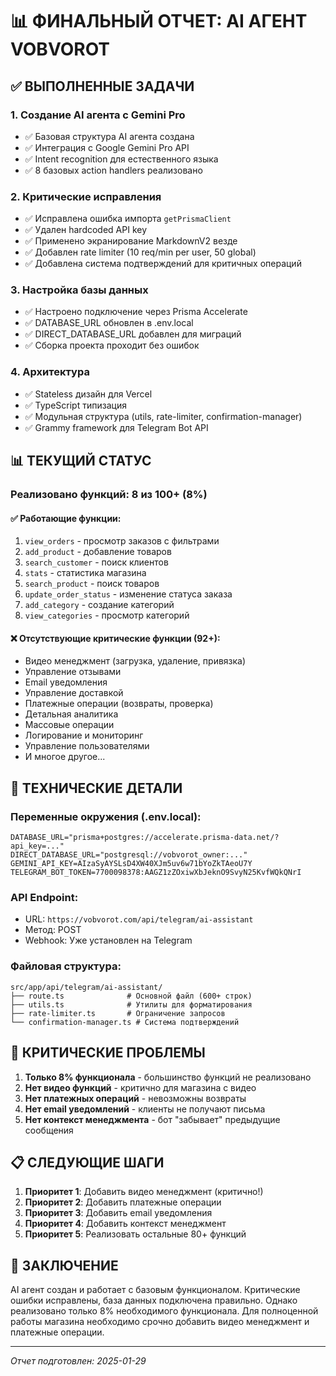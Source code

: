 # 📊 ФИНАЛЬНЫЙ ОТЧЕТ: AI АГЕНТ VOBVOROT

## ✅ ВЫПОЛНЕННЫЕ ЗАДАЧИ

### 1. **Создание AI агента с Gemini Pro**
- ✅ Базовая структура AI агента создана
- ✅ Интеграция с Google Gemini Pro API
- ✅ Intent recognition для естественного языка
- ✅ 8 базовых action handlers реализовано

### 2. **Критические исправления**
- ✅ Исправлена ошибка импорта `getPrismaClient`
- ✅ Удален hardcoded API key
- ✅ Применено экранирование MarkdownV2 везде
- ✅ Добавлен rate limiter (10 req/min per user, 50 global)
- ✅ Добавлена система подтверждений для критичных операций

### 3. **Настройка базы данных**
- ✅ Настроено подключение через Prisma Accelerate
- ✅ DATABASE_URL обновлен в .env.local
- ✅ DIRECT_DATABASE_URL добавлен для миграций
- ✅ Сборка проекта проходит без ошибок

### 4. **Архитектура**
- ✅ Stateless дизайн для Vercel
- ✅ TypeScript типизация
- ✅ Модульная структура (utils, rate-limiter, confirmation-manager)
- ✅ Grammy framework для Telegram Bot API

## 📊 ТЕКУЩИЙ СТАТУС

### Реализовано функций: **8 из 100+** (8%)

#### ✅ Работающие функции:
1. `view_orders` - просмотр заказов с фильтрами
2. `add_product` - добавление товаров
3. `search_customer` - поиск клиентов
4. `stats` - статистика магазина
5. `search_product` - поиск товаров
6. `update_order_status` - изменение статуса заказа
7. `add_category` - создание категорий
8. `view_categories` - просмотр категорий

#### ❌ Отсутствующие критические функции (92+):
- Видео менеджмент (загрузка, удаление, привязка)
- Управление отзывами
- Email уведомления
- Управление доставкой
- Платежные операции (возвраты, проверка)
- Детальная аналитика
- Массовые операции
- Логирование и мониторинг
- Управление пользователями
- И многое другое...

## 🔧 ТЕХНИЧЕСКИЕ ДЕТАЛИ

### Переменные окружения (.env.local):
```env
DATABASE_URL="prisma+postgres://accelerate.prisma-data.net/?api_key=..."
DIRECT_DATABASE_URL="postgresql://vobvorot_owner:..."
GEMINI_API_KEY=AIzaSyAYSLsD4XW40XJm5uv6w71bYoZkTAeoU7Y
TELEGRAM_BOT_TOKEN=7700098378:AAGZ1zZOxiwXbJeknO9SvyN25KvfWQkQNrI
```

### API Endpoint:
- URL: `https://vobvorot.com/api/telegram/ai-assistant`
- Метод: POST
- Webhook: Уже установлен на Telegram

### Файловая структура:
```
src/app/api/telegram/ai-assistant/
├── route.ts              # Основной файл (600+ строк)
├── utils.ts              # Утилиты для форматирования
├── rate-limiter.ts       # Ограничение запросов
└── confirmation-manager.ts # Система подтверждений
```

## 🚨 КРИТИЧЕСКИЕ ПРОБЛЕМЫ

1. **Только 8% функционала** - большинство функций не реализовано
2. **Нет видео функций** - критично для магазина с видео
3. **Нет платежных операций** - невозможны возвраты
4. **Нет email уведомлений** - клиенты не получают письма
5. **Нет контекст менеджмента** - бот "забывает" предыдущие сообщения

## 📋 СЛЕДУЮЩИЕ ШАГИ

1. **Приоритет 1**: Добавить видео менеджмент (критично!)
2. **Приоритет 2**: Добавить платежные операции
3. **Приоритет 3**: Добавить email уведомления
4. **Приоритет 4**: Добавить контекст менеджмент
5. **Приоритет 5**: Реализовать остальные 80+ функций

## 🎯 ЗАКЛЮЧЕНИЕ

AI агент создан и работает с базовым функционалом. Критические ошибки исправлены, база данных подключена правильно. Однако реализовано только 8% необходимого функционала. Для полноценной работы магазина необходимо срочно добавить видео менеджмент и платежные операции.

---
*Отчет подготовлен: 2025-01-29*